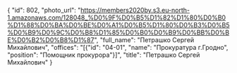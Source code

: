 {
    "id": 802,
    "photo_url": "https://members2020by.s3.eu-north-1.amazonaws.com/128048_%D0%9F%D0%B5%D1%82%D1%80%D0%B0%D1%88%D0%BA%D0%BE%D0%A1%D0%B5%D1%80%D0%B3%D0%B5%D0%B9%D0%9C%D0%B8%D1%85%D0%B0%D0%B9%D0%BB%D0%BE%D0%B2%D0%B8%D1%87",
    "full_name": "Петрашко Сергей Михайлович",
    "offices": "[{\"id\": \"04-01\", \"name\": \"Прокуратура г.Гродно\", \"position\": \"Помощник прокурора\"}]",
    "title": "Петрашко Сергей Михайлович"
}